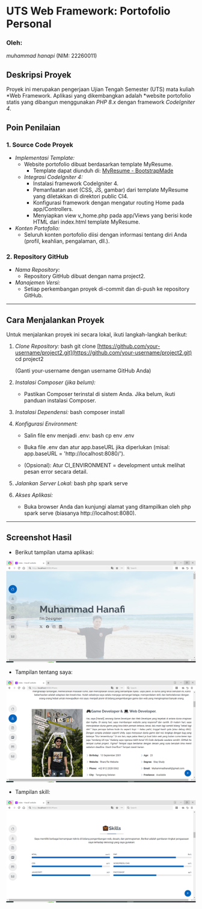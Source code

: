 # UTS Web Framework: Portofolio Personal

### Oleh:
*muhammad hanapi* (NIM: 22260011)


## Deskripsi Proyek

Proyek ini merupakan pengerjaan Ujian Tengah Semester (UTS) mata kuliah *Web Framework. Aplikasi yang dikembangkan adalah *website portofolio statis yang dibangun menggunakan *PHP 8.x* dengan framework *CodeIgniter 4*.

## Poin Penilaian

### 1. Source Code Proyek

* *Implementasi Template:*
    * Website portofolio dibuat berdasarkan template MyResume.
        * Template dapat diunduh di: [MyResume - BootstrapMade](https://bootstrapmade.com/free-html-bootstrap-template-my-resume/)
    * *Integrasi CodeIgniter 4:*
        * Instalasi framework CodeIgniter 4.
        * Pemanfaatan aset (CSS, JS, gambar) dari template MyResume yang diletakkan di direktori public CI4.
        * Konfigurasi framework dengan mengatur routing Home pada app/Controllers.
        * Menyiapkan view v_home.php pada app/Views yang berisi kode HTML dari index.html template MyResume.
* *Konten Portofolio:*
    * Seluruh konten portofolio diisi dengan informasi tentang diri Anda (profil, keahlian, pengalaman, dll.).

### 2. Repository GitHub

* *Nama Repository:*
    * Repository GitHub dibuat dengan nama project2.
* *Manajemen Versi:*
    * Setiap perkembangan proyek di-commit dan di-push ke repository GitHub.

---

## Cara Menjalankan Proyek 

Untuk menjalankan proyek ini secara lokal, ikuti langkah-langkah berikut:

1.  *Clone Repository:*
    bash
    git clone [https://github.com/your-username/project2.git](https://github.com/your-username/project2.git)
    cd project2
    
    (Ganti your-username dengan username GitHub Anda)

2.  *Instalasi Composer (jika belum):*
    * Pastikan Composer terinstal di sistem Anda. Jika belum, ikuti panduan instalasi Composer.

3.  *Instalasi Dependensi:*
    bash
    composer install
    

4.  *Konfigurasi Environment:*
    * Salin file env menjadi .env:
        bash
        cp env .env
        
    * Buka file .env dan atur app.baseURL jika diperlukan (misal: app.baseURL = 'http://localhost:8080/').
    * (Opsional): Atur CI_ENVIRONMENT = development untuk melihat pesan error secara detail.

5.  *Jalankan Server Lokal:*
    bash
    php spark serve
    

6.  *Akses Aplikasi:*
    * Buka browser Anda dan kunjungi alamat yang ditampilkan oleh php spark serve (biasanya http://localhost:8080).

---

## Screenshot Hasil

* Berikut tampilan utama aplikasi:

![Tampilan Web Utama](public/assets/screenshot/1.png "Screenshot Tampilan Awal")

* Tampilan tentang saya:

![Tampilan Tentang Saya](public/assets/screenshot/2.png)

* Tampilan skill:

![Tampilan Skill](public/assets/screenshot/3.PNG)

